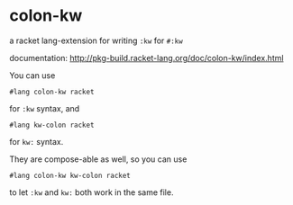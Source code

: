 colon-kw
===
a racket lang-extension for writing `:kw` for `#:kw`

documentation: http://pkg-build.racket-lang.org/doc/colon-kw/index.html

You can use
```racket
#lang colon-kw racket
```
for `:kw` syntax, and
```racket
#lang kw-colon racket
```
for `kw:` syntax.

They are compose-able as well, so you can use
```racket
#lang colon-kw kw-colon racket
```
to let `:kw` and `kw:` both work in the same file.
